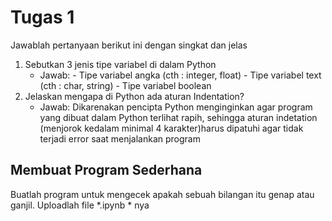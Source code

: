 # Tugas 1

Jawablah pertanyaan berikut ini dengan singkat dan jelas
1. Sebutkan 3 jenis tipe variabel di dalam Python
    * Jawab:   - Tipe variabel angka (cth : integer, float)
               - Tipe variabel text (cth : char, string)
               - Tipe variabel boolean
2. Jelaskan mengapa di Python ada aturan Indentation?
    * Jawab: Dikarenakan pencipta Python menginginkan agar program yang dibuat dalam Python terlihat rapih, sehingga aturan indetation (menjorok kedalam minimal 4 karakter)harus dipatuhi agar tidak terjadi error saat menjalankan program
    
## Membuat Program Sederhana

Buatlah program untuk mengecek apakah sebuah bilangan itu genap atau ganjil. Uploadlah file *.ipynb * nya

